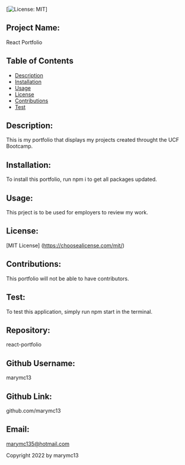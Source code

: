 [![License: MIT](https://img.shields.io/badge/License-MIT-yellow.svg)]

## Project Name:
React Portfolio

## Table of Contents
* [Description](#description)
* [Installation](#installation)
* [Usage](#usage)
* [License](#license)
* [Contributions](#contributions)
* [Test](#test)

## Description:
This is my portfolio that displays my projects created throught the UCF Bootcamp.

## Installation:
To install this portfolio, run npm i to get all packages updated.

## Usage:
This prject is to be used for employers to review my work.

## License:
[MIT License] (https://choosealicense.com/mit/)

## Contributions:
This portfolio will not be able to have contributors.

## Test:
To test this application, simply run npm start in the terminal.

## Repository:
react-portfolio

## Github Username:
marymc13

## Github Link:
github.com/marymc13

## Email:
marymc135@hotmail.com

Copyright 2022 by marymc13